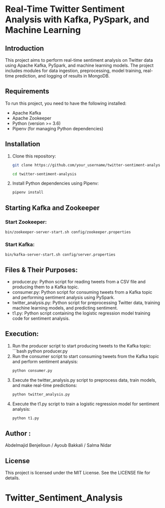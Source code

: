 # Real-Time Twitter Sentiment Analysis with Kafka, PySpark, and Machine Learning

## Introduction
This project aims to perform real-time sentiment analysis on Twitter data using Apache Kafka, PySpark, and machine learning models. The project includes modules for data ingestion, preprocessing, model training, real-time prediction, and logging of results in MongoDB.

## Requirements
To run this project, you need to have the following installed:
- Apache Kafka
- Apache Zookeeper
- Python (version >= 3.6)
- Pipenv (for managing Python dependencies)

## Installation
1. Clone this repository:
   ```bash
   git clone https://github.com/your_username/twitter-sentiment-analysis.git

   cd twitter-sentiment-analysis
2. Install Python dependencies using Pipenv:
   ```bash
   pipenv install
## Starting Kafka and Zookeeper
  ### Start Zookeeper:
    bin/zookeeper-server-start.sh config/zookeeper.properties
  ### Start Kafka:
    bin/kafka-server-start.sh config/server.properties
## Files & Their Purposes:
  - producer.py: Python script for reading tweets from a CSV file and producing them to a Kafka topic.
  - consumer.py: Python script for consuming tweets from a Kafka topic and performing sentiment analysis using PySpark.
  - twitter_analysis.py: Python script for preprocessing Twitter data, training machine learning models, and predicting sentiment.
  - t1.py: Python script containing the logistic regression model training code for sentiment analysis.
## Execution:
  1.  Run the producer script to start producing tweets to the Kafka topic:
     ```bash
     python producer.py
  2. Run the consumer script to start consuming tweets from the Kafka topic and perform sentiment analysis:
        ```bash
     python consumer.py
     
  3. Execute the twitter_analysis.py script to preprocess data, train models, and make real-time predictions:
        ```bash
     python twitter_analysis.py
     
  4. Execute the t1.py script to train a logistic regression model for sentiment analysis:
        ```bash
     python t1.py
     
## Author :
Abdelmajid Benjelloun / Ayoub Bakkali / Salma Nidar 

## License
This project is licensed under the MIT License. See the LICENSE file for details.

# Twitter_Sentiment_Analysis
